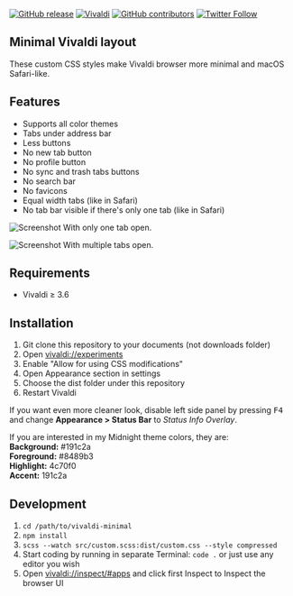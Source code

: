 [![GitHub release](https://img.shields.io/github/tag/ronilaukkarinen/vivaldi-minimal.svg?style=flat-square)](https://github.com/ronilaukkarinen/vivaldi-minimal/releases) [![Vivaldi](https://img.shields.io/badge/tested%20with%20vivaldi-3.6-green.svg?style=flat-square)](https://github.com/ronilaukkarinen/vivaldi-minimal) 
[![GitHub contributors](https://img.shields.io/github/contributors/ronilaukkarinen/vivaldi-minimal.svg?style=flat-square)](https://github.com/ronilaukkarinen/weed/graphs/contributors) 
[![Twitter Follow](https://img.shields.io/twitter/follow/rolle.svg?style=social&label=Follow)](https://twitter.com/rolle)

## Minimal Vivaldi layout

These custom CSS styles make Vivaldi browser more minimal and macOS Safari-like.

## Features

- Supports all color themes
- Tabs under address bar
- Less buttons
- No new tab button
- No profile button
- No sync and trash tabs buttons
- No search bar
- No favicons
- Equal width tabs (like in Safari)
- No tab bar visible if there's only one tab (like in Safari)

![Screenshot](https://i.imgur.com/EqWHbwW.png "Screenshot with only 1 tab")
With only one tab open.

![Screenshot](https://i.imgur.com/WEs5l8F.png "Screenshot with multiple tabs")
With multiple tabs open.

## Requirements

- Vivaldi ≥ 3.6

## Installation

1. Git clone this repository to your documents (not downloads folder)
2. Open [vivaldi://experiments](vivaldi://experiments)
3. Enable "Allow for using CSS modifications"
4. Open Appearance section in settings
5. Choose the dist folder under this repository
6. Restart Vivaldi

If you want even more cleaner look, disable left side panel by pressing <kbd>F4</kbd> and change **Appearance > Status Bar** to _Status Info Overlay_.

If you are interested in my Midnight theme colors, they are:<br>
**Background:** #191c2a<br>
**Foreground:** #8489b3<br>
**Highlight:** 4c70f0<br>
**Accent:** 191c2a

## Development

1. `cd /path/to/vivaldi-minimal`
2. `npm install`
3. `scss --watch src/custom.scss:dist/custom.css --style compressed`
4. Start coding by running in separate Terminal: `code .` or just use any editor you wish
5. Open [vivaldi://inspect/#apps](vivaldi://inspect/#apps) and click first Inspect to Inspect the browser UI
